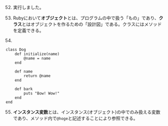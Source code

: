 52. 実行しました。

53. Rubyにおいて**オブジェクト**とは、プログラムの中で扱う「もの」であり、**クラス**とはオブジェクトを作るための「設計図」である。クラスにはメソッドを定義できる。

54.
```
class Dog
    def initialize(name)
        @name = name
    end

    def name
        return @name
    end

    def bark
        puts "Bow! Wow!"
    end
end
```

55. **インスタンス変数**とは、インスタンス(オブジェクト)の中でのみ扱える変数であり、メソッド内で`@hoge`と記述することにより参照できる。